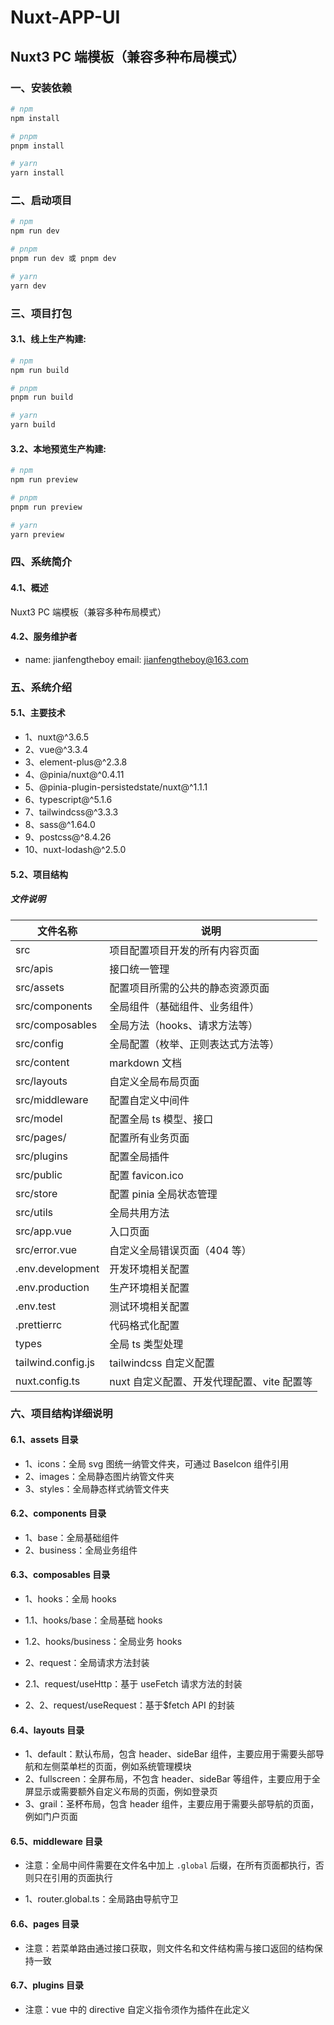 # Nuxt-APP-UI

## Nuxt3 PC 端模板（兼容多种布局模式）

### 一、安装依赖

```bash
# npm
npm install

# pnpm
pnpm install

# yarn
yarn install
```

### 二、启动项目

```bash
# npm
npm run dev

# pnpm
pnpm run dev 或 pnpm dev

# yarn
yarn dev
```

### 三、项目打包

#### 3.1、线上生产构建:

```bash
# npm
npm run build

# pnpm
pnpm run build

# yarn
yarn build
```

#### 3.2、本地预览生产构建:

```bash
# npm
npm run preview

# pnpm
pnpm run preview

# yarn
yarn preview
```

### 四、系统简介

#### 4.1、概述

Nuxt3 PC 端模板（兼容多种布局模式）

#### 4.2、服务维护者

- name: jianfengtheboy email: jianfengtheboy@163.com

### 五、系统介绍

#### 5.1、主要技术

- 1、nuxt@^3.6.5
- 2、vue@^3.3.4
- 3、element-plus@^2.3.8
- 4、@pinia/nuxt@^0.4.11
- 5、@pinia-plugin-persistedstate/nuxt@^1.1.1
- 6、typescript@^5.1.6
- 7、tailwindcss@^3.3.3
- 8、sass@^1.64.0
- 9、postcss@^8.4.26
- 10、nuxt-lodash@^2.5.0

#### 5.2、项目结构

##### 文件说明

| 文件名称           | 说明                                       |
| ------------------ | ------------------------------------------ |
| src                | 项目配置项目开发的所有内容页面             |
| src/apis           | 接口统一管理                               |
| src/assets         | 配置项目所需的公共的静态资源页面           |
| src/components     | 全局组件（基础组件、业务组件）             |
| src/composables    | 全局方法（hooks、请求方法等）              |
| src/config         | 全局配置（枚举、正则表达式方法等）         |
| src/content        | markdown 文档                              |
| src/layouts        | 自定义全局布局页面                         |
| src/middleware     | 配置自定义中间件                           |
| src/model          | 配置全局 ts 模型、接口                     |
| src/pages/         | 配置所有业务页面                           |
| src/plugins        | 配置全局插件                               |
| src/public         | 配置 favicon.ico                           |
| src/store          | 配置 pinia 全局状态管理                    |
| src/utils          | 全局共用方法                               |
| src/app.vue        | 入口页面                                   |
| src/error.vue      | 自定义全局错误页面（404 等）               |
| .env.development   | 开发环境相关配置                           |
| .env.production    | 生产环境相关配置                           |
| .env.test          | 测试环境相关配置                           |
| .prettierrc        | 代码格式化配置                             |
| types              | 全局 ts 类型处理                           |
| tailwind.config.js | tailwindcss 自定义配置                     |
| nuxt.config.ts     | nuxt 自定义配置、开发代理配置、vite 配置等 |

### 六、项目结构详细说明

#### 6.1、assets 目录

- 1、icons：全局 svg 图统一纳管文件夹，可通过 BaseIcon 组件引用
- 2、images：全局静态图片纳管文件夹
- 3、styles：全局静态样式纳管文件夹

#### 6.2、components 目录

- 1、base：全局基础组件
- 2、business：全局业务组件

#### 6.3、composables 目录

- 1、hooks：全局 hooks
- 1.1、hooks/base：全局基础 hooks
- 1.2、hooks/business：全局业务 hooks

- 2、request：全局请求方法封装
- 2.1、request/useHttp：基于 useFetch 请求方法的封装
- 2、2、request/useRequest：基于$fetch API 的封装

#### 6.4、layouts 目录

- 1、default：默认布局，包含 header、sideBar 组件，主要应用于需要头部导航和左侧菜单栏的页面，例如系统管理模块
- 2、fullscreen：全屏布局，不包含 header、sideBar 等组件，主要应用于全屏显示或需要额外自定义布局的页面，例如登录页
- 3、grail：圣杯布局，包含 header 组件，主要应用于需要头部导航的页面，例如门户页面

#### 6.5、middleware 目录

- 注意：全局中间件需要在文件名中加上 `.global` 后缀，在所有页面都执行，否则只在引用的页面执行

- 1、router.global.ts：全局路由导航守卫

#### 6.6、pages 目录

- 注意：若菜单路由通过接口获取，则文件名和文件结构需与接口返回的结构保持一致

#### 6.7、plugins 目录

- 注意：vue 中的 directive 自定义指令须作为插件在此定义
